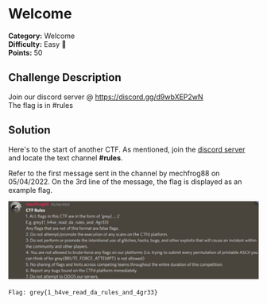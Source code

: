 # Welcome

**Category:** Welcome<br>
**Difficulty:** Easy 🍭<br>
**Points:** 50

## Challenge Description

Join our discord server @ https://discord.gg/d9wbXEP2wN<br>
The flag is in #rules

## Solution

Here's to the start of another CTF. As mentioned, join the [discord server](https://discord.gg/d9wbXEP2wN) and locate the text channel **#rules**.

Refer to the first message sent in the channel by mechfrog88 on 05/04/2022. On the 3rd line of the message, the flag is displayed as an example flag.

![](./images/welcome_1.png)

`Flag: grey{1_h4ve_read_da_rules_and_4gr33}`
